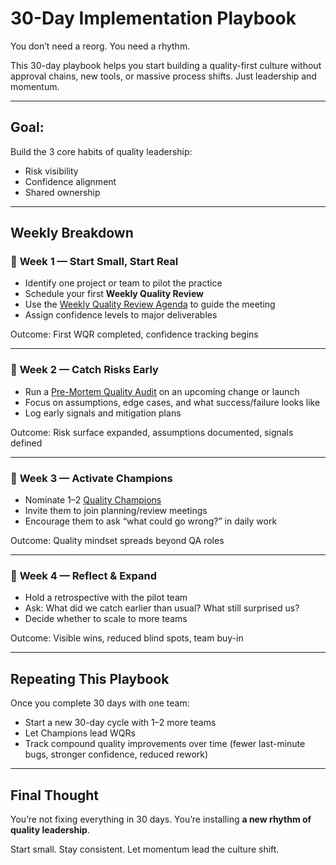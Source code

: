 # 30-Day Implementation Playbook

You don’t need a reorg. You need a rhythm.

This 30-day playbook helps you start building a quality-first culture without approval chains, new tools, or massive process shifts. Just leadership and momentum.

---

## Goal:

Build the 3 core habits of quality leadership:

- Risk visibility
- Confidence alignment
- Shared ownership

---

## Weekly Breakdown

### 🔹 **Week 1 — Start Small, Start Real**

- Identify one project or team to pilot the practice
- Schedule your first **Weekly Quality Review**
- Use the [Weekly Quality Review Agenda](./weekly-quality-review.md) to guide the meeting
- Assign confidence levels to major deliverables

Outcome: First WQR completed, confidence tracking begins

---

### 🔹 **Week 2 — Catch Risks Early**

- Run a [Pre-Mortem Quality Audit](./pre-mortem-quality-audits.md) on an upcoming change or launch
- Focus on assumptions, edge cases, and what success/failure looks like
- Log early signals and mitigation plans

Outcome: Risk surface expanded, assumptions documented, signals defined

---

### 🔹 **Week 3 — Activate Champions**

- Nominate 1–2 [Quality Champions](./quality-champion-playbook.md)
- Invite them to join planning/review meetings
- Encourage them to ask “what could go wrong?” in daily work

Outcome: Quality mindset spreads beyond QA roles

---

### 🔹 **Week 4 — Reflect & Expand**

- Hold a retrospective with the pilot team
- Ask: What did we catch earlier than usual? What still surprised us?
- Decide whether to scale to more teams

Outcome: Visible wins, reduced blind spots, team buy-in

---

## Repeating This Playbook

Once you complete 30 days with one team:

- Start a new 30-day cycle with 1–2 more teams
- Let Champions lead WQRs
- Track compound quality improvements over time (fewer last-minute bugs, stronger confidence, reduced rework)

---

## Final Thought

You’re not fixing everything in 30 days.
You’re installing **a new rhythm of quality leadership**.

Start small. Stay consistent. Let momentum lead the culture shift.
